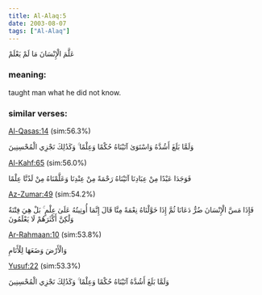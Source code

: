 ```yaml
---
title: Al-Alaq:5
date: 2003-08-07
tags: ["Al-Alaq"]
---
```

عَلَّمَ الْإِنْسَانَ مَا لَمْ يَعْلَمْ
### meaning: 
taught man what he did not know.
### similar verses: 

[Al-Qasas:14](/28/14) (sim:56.3%)

وَلَمَّا بَلَغَ أَشُدَّهُ وَاسْتَوَىٰ آتَيْنَاهُ حُكْمًا وَعِلْمًا ۚ وَكَذَٰلِكَ نَجْزِي الْمُحْسِنِينَ

[Al-Kahf:65](/18/65) (sim:56.0%)

فَوَجَدَا عَبْدًا مِنْ عِبَادِنَا آتَيْنَاهُ رَحْمَةً مِنْ عِنْدِنَا وَعَلَّمْنَاهُ مِنْ لَدُنَّا عِلْمًا

[Az-Zumar:49](/39/49) (sim:54.2%)

فَإِذَا مَسَّ الْإِنْسَانَ ضُرٌّ دَعَانَا ثُمَّ إِذَا خَوَّلْنَاهُ نِعْمَةً مِنَّا قَالَ إِنَّمَا أُوتِيتُهُ عَلَىٰ عِلْمٍ ۚ بَلْ هِيَ فِتْنَةٌ وَلَٰكِنَّ أَكْثَرَهُمْ لَا يَعْلَمُونَ

[Ar-Rahmaan:10](/55/10) (sim:53.8%)

وَالْأَرْضَ وَضَعَهَا لِلْأَنَامِ

[Yusuf:22](/12/22) (sim:53.3%)

وَلَمَّا بَلَغَ أَشُدَّهُ آتَيْنَاهُ حُكْمًا وَعِلْمًا ۚ وَكَذَٰلِكَ نَجْزِي الْمُحْسِنِينَ
